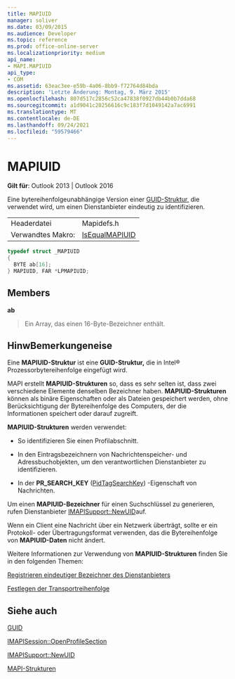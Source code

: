 ```yaml
---
title: MAPIUID
manager: soliver
ms.date: 03/09/2015
ms.audience: Developer
ms.topic: reference
ms.prod: office-online-server
ms.localizationpriority: medium
api_name:
- MAPI.MAPIUID
api_type:
- COM
ms.assetid: 63eac3ee-e59b-4a06-8bb9-f72764d84bda
description: 'Letzte Änderung: Montag, 9. März 2015'
ms.openlocfilehash: 807d517c2856c52ca47838f0927db44b0b7dda68
ms.sourcegitcommit: a1d9041c20256616c9c183f7d1049142a7ac6991
ms.translationtype: MT
ms.contentlocale: de-DE
ms.lasthandoff: 09/24/2021
ms.locfileid: "59579466"
---
```

# <a name="mapiuid"></a>MAPIUID

  
  
**Gilt für**: Outlook 2013 | Outlook 2016 
  
Eine bytereihenfolgeunabhängige Version einer [GUID-Struktur,](guid.md) die verwendet wird, um einen Dienstanbieter eindeutig zu identifizieren. 
  
|||
|:-----|:-----|
|Headerdatei  <br/> |Mapidefs.h  <br/> |
|Verwandtes Makro:  <br/> |[IsEqualMAPIUID](isequalmapiuid.md) <br/> |
   
```cpp
typedef struct _MAPIUID
{
  BYTE ab[16];
} MAPIUID, FAR *LPMAPIUID;

```

## <a name="members"></a>Members

 **ab**
  
> Ein Array, das einen 16-Byte-Bezeichner enthält.
    
## <a name="remarks"></a>HinwBemerkungeneise

Eine **MAPIUID-Struktur** ist eine **GUID-Struktur,** die in Intel® Prozessorbytereihenfolge eingefügt wird. 
  
MAPI erstellt **MAPIUID-Strukturen** so, dass es sehr selten ist, dass zwei verschiedene Elemente denselben Bezeichner haben. **MAPIUID-Strukturen** können als binäre Eigenschaften oder als Dateien gespeichert werden, ohne Berücksichtigung der Bytereihenfolge des Computers, der die Informationen speichert oder darauf zugreift. 
  
 **MAPIUID-Strukturen** werden verwendet: 
  
- So identifizieren Sie einen Profilabschnitt.
    
- In den Eintragsbezeichnern von Nachrichtenspeicher- und Adressbuchobjekten, um den verantwortlichen Dienstanbieter zu identifizieren.
    
- In der **PR_SEARCH_KEY** ([PidTagSearchKey](pidtagsearchkey-canonical-property.md)) -Eigenschaft von Nachrichten.
    
Um einen **MAPIUID-Bezeichner** für einen Suchschlüssel zu generieren, rufen Dienstanbieter [IMAPISupport::NewUID](imapisupport-newuid.md)auf.
  
Wenn ein Client eine Nachricht über ein Netzwerk überträgt, sollte er ein Protokoll- oder Übertragungsformat verwenden, das die Bytereihenfolge von **MAPIUID-Daten** nicht ändert. 
  
Weitere Informationen zur Verwendung von **MAPIUID-Strukturen** finden Sie in den folgenden Themen: 
  
[Registrieren eindeutiger Bezeichner des Dienstanbieters](registering-service-provider-unique-identifiers.md)
  
[Festlegen der Transportreihenfolge](setting-transport-order.md)
  
## <a name="see-also"></a>Siehe auch



[GUID](guid.md)
  
[IMAPISession::OpenProfileSection](imapisession-openprofilesection.md)
  
[IMAPISupport::NewUID](imapisupport-newuid.md)


[MAPI-Strukturen](mapi-structures.md)

